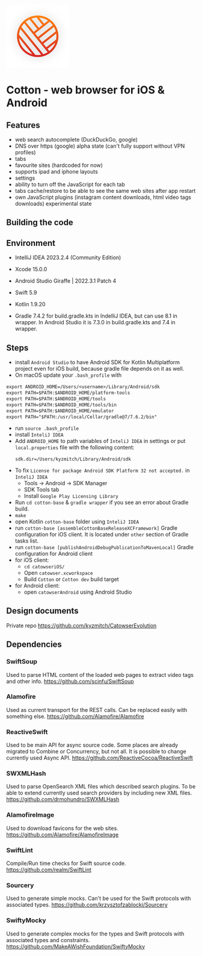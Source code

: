 ![Cotton - web browser for iOS](catowseriOS/catowser/Assets.xcassets/AppIcon.appiconset/icon_83.5@2x.png)

# Cotton - web browser for iOS & Android

Features
-----------------
- web search autocomplete (DuckDuckGo, google)
- DNS over https (google) alpha state (can't fully support without VPN profiles)
- tabs
- favourite sites (hardcoded for now)
- supports ipad and iphone layouts
- settings
- ability to turn off the JavaScript for each tab
- tabs cache/restore to be able to see the same web sites after app restart
- own JavaScript plugins (instagram content downloads, html video tags downloads) experimental state

Building the code
-----------------
Environment
-----------------
- IntelliJ IDEA 2023.2.4 (Community Edition)
- Xcode 15.0.0
- Android Studio Giraffe | 2022.3.1 Patch 4

- Swift 5.9
- Kotlin 1.9.20
- Gradle 7.4.2 for build.gradle.kts in IndelliJ IDEA, but can use 8.1 in wrapper. In Android Studio it is 7.3.0 in build.gradle.kts and 7.4 in wrapper.

Steps
-----------------
- install `Android Studio` to have Android SDK for Kotlin Multiplatform project even for iOS build, because gradle file depends on it as well.
- On macOS update your `.bash_profile` with
```
export ANDROID_HOME=/Users/<username>/Library/Android/sdk
export PATH=$PATH:$ANDROID_HOME/platform-tools
export PATH=$PATH:$ANDROID_HOME/tools
export PATH=$PATH:$ANDROID_HOME/tools/bin
export PATH=$PATH:$ANDROID_HOME/emulator
export PATH="$PATH:/usr/local/Cellar/gradle@7/7.6.2/bin"
```
- run `source .bash_profile`
- install `InteliJ IDEA`
- Add `ANDROID_HOME` to path variables of `InteliJ IDEA` in settings or put `local.properties` file with the following content:
  ```
  sdk.dir=/Users/kyzmitch/Library/Android/sdk
  ```
- To fix `License for package Android SDK Platform 32 not accepted.` in `InteliJ IDEA`
    - Tools -> Android -> SDK Manager
    - SDK Tools tab
    - Install `Google Play Licensing Library`
- Run `cd cotton-base` & `gradle wrapper` if you see an error about Gradle build.
- `make`
- open Kotlin `cotton-base` folder using `InteliJ IDEA`
- run `cotton-base [assembleCottonBaseReleaseXCFramework]` Gradle configuration for iOS client. It is located under `other` section of Gradle tasks list.
- run `cotton-base [publishAndroidDebugPublicationToMavenLocal]` Gradle configuration for Android client
- for iOS client:
    - `cd catowseriOS/`
    - Open `catowser.xcworkspace`
    - Build `Cotton` or `Cotton dev` build target
- for Android client:
    - open `catowserAndroid` using Android Studio

Design documents
-----------------
Private repo https://github.com/kyzmitch/CatowserEvolution

Dependencies
-----------------

### SwiftSoup
Used to parse HTML content of the loaded web pages to extract video tags and other info. 
https://github.com/scinfu/SwiftSoup
### Alamofire
Used as current transport for the REST calls. Can be replaced easily with something else. 
https://github.com/Alamofire/Alamofire 
### ReactiveSwift
Used to be main API for async source code. Some places are already migrated to Combine or Concurrency, but not all. It is possible to change currently used Async API. 
https://github.com/ReactiveCocoa/ReactiveSwift
### SWXMLHash
Used to parse OpenSearch XML files which described search plugins. To be able to extend currently used search providers by including new XML files.
https://github.com/drmohundro/SWXMLHash
### AlamofireImage
Used to download favicons for the web sites.
https://github.com/Alamofire/AlamofireImage
### SwiftLint
Compile/Run time checks for Swift source code. 
https://github.com/realm/SwiftLint
### Sourcery
Used to generate simple mocks. Can't be used for the Swift protocols with associated types.
https://github.com/krzysztofzablocki/Sourcery
### SwiftyMocky
Used to generate complex mocks for the types and Swift protocols with associated types and constraints. 
https://github.com/MakeAWishFoundation/SwiftyMocky

